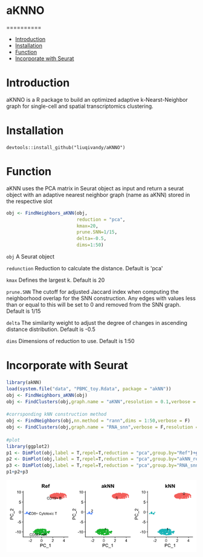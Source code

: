 # aKNNO

==========
* [Introduction](#Introduction)
* [Installation](#Installation)
* [Function](#Function)
* [Incorporate with Seurat](#incorporate_with_Seurat)

<a name="introduction"/>

# Introduction

aKNNO is a R package to build an optimized adaptive k-Nearst-Neighbor graph for single-cell and spatial transcriptomics clustering.

<a name="installation"/>

# Installation

```
devtools::install_github("liuqivandy/aKNNO")
```

<a name="Function"/>

# Function

aKNN uses the PCA matrix in Seurat object as input and return a seurat object with an adaptive nearest neighbor graph (name as aKNN) stored in the respective slot

```R
obj <- FindNeighbors_aKNN(obj,
                          reduction = "pca",
                          kmax=20,
                          prune.SNN=1/15,
                          delta=-0.5,
                          dims=1:50)
```

`obj` A Seurat object

`redunction` Reduction to calculate the distance. Default is 'pca'

`kmax` Defines the largest k. Default is 20

`prune.SNN` The cutoff for adjusted Jaccard index when computing the neighborhood overlap for the SNN construction. Any edges with values less than or equal to this will be set to 0 and removed from the SNN graph. Default is 1/15

`delta` The similarity weight to adjust the degree of changes in ascending distance distribution. Default is -0.5

`dims` Dimensions of reduction to use. Default is 1:50

<a name="incorporate_with_Seurat"/>

# Incorporate with Seurat

```R
library(akNN)
load(system.file("data", "PBMC_toy.Rdata", package = "akNN"))
obj <- FindNeighbors_aKNN(obj)
obj <- FindClusters(obj,graph.name = "aKNN",resolution = 0.1,verbose = F)

#corrsponding kNN construction method
obj <- FindNeighbors(obj,nn.method = "rann",dims = 1:50,verbose = F)
obj <- FindClusters(obj,graph.name = "RNA_snn",verbose = F,resolution = 0.1)

#plot
library(ggplot2)
p1 <- DimPlot(obj,label = T,repel=T,reduction = "pca",group.by="Ref")+ggtitle("Ref")+NoLegend()
p2 <- DimPlot(obj,label = T,repel=T,reduction = "pca",group.by="akNN_res.0.1")+ggtitle("akNN")+NoLegend()
p3 <- DimPlot(obj,label = T,repel=T,reduction = "pca",group.by="RNA_snn_res.0.1")+ggtitle("kNN")+NoLegend()
p1+p2+p3
```

<p align="center">
  <img width="800"  src="https://github.com/JiaLiVUMC/akNN/blob/main/PBMC_toy.png">
</p>


